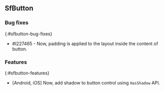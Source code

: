 ## SfButton

### Bug fixes
{:#sfbutton-bug-fixes}

* \#I227465 - Now, padding is applied to the layout inside the content of button.

### Features

{:#sfbutton-features}

* [Android, iOS] Now, add shadow to button control using `HasShadow` API.